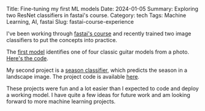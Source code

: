 Title: Fine-tuning my first ML models
Date: 2024-01-05
Summary: Exploring two ResNet classifiers in fastai's course.
Category: tech
Tags: Machine Learning, AI, fastai
Slug: fastai-course-experience

I've been working through [fastai's course](https://course.fast.ai/) and recently trained two image classifiers to put the concepts into practice.

The [first model](https://huggingface.co/spaces/exvertus/fastat-guitar-classifier) identifies one of four classic guitar models from a photo. [Here's the code](https://github.com/exvertus/fastai-coursework/tree/main/two/guitars).

My second project is a [season classifier](https://huggingface.co/spaces/exvertus/fastai-season-guesser), which predicts the season in a landscape image. The project code is available [here](https://github.com/exvertus/fastai-coursework/tree/main/one/seasons).

These projects were fun and a lot easier than I expected to code and deploy a working model.
I have quite a few ideas for future work and am looking forward to more machine learning projects.
